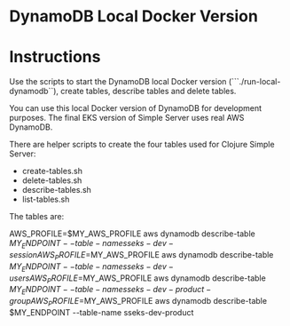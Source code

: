 # DynamoDB Local Docker Version

# Instructions

Use the scripts to start the DynamoDB local Docker version (```./run-local-dynamodb``), create tables, describe tables and delete tables. 

You can use this local Docker version of DynamoDB for development purposes. The final EKS version of Simple Server uses real AWS DynamoDB.

There are helper scripts to create the four tables used for Clojure Simple Server:

- create-tables.sh
- delete-tables.sh
- describe-tables.sh
- list-tables.sh

The tables are:

AWS_PROFILE=$MY_AWS_PROFILE aws dynamodb describe-table $MY_ENDPOINT --table-name sseks-dev-session
AWS_PROFILE=$MY_AWS_PROFILE aws dynamodb describe-table $MY_ENDPOINT --table-name sseks-dev-users
AWS_PROFILE=$MY_AWS_PROFILE aws dynamodb describe-table $MY_ENDPOINT --table-name sseks-dev-product-group
AWS_PROFILE=$MY_AWS_PROFILE aws dynamodb describe-table $MY_ENDPOINT --table-name sseks-dev-product


 